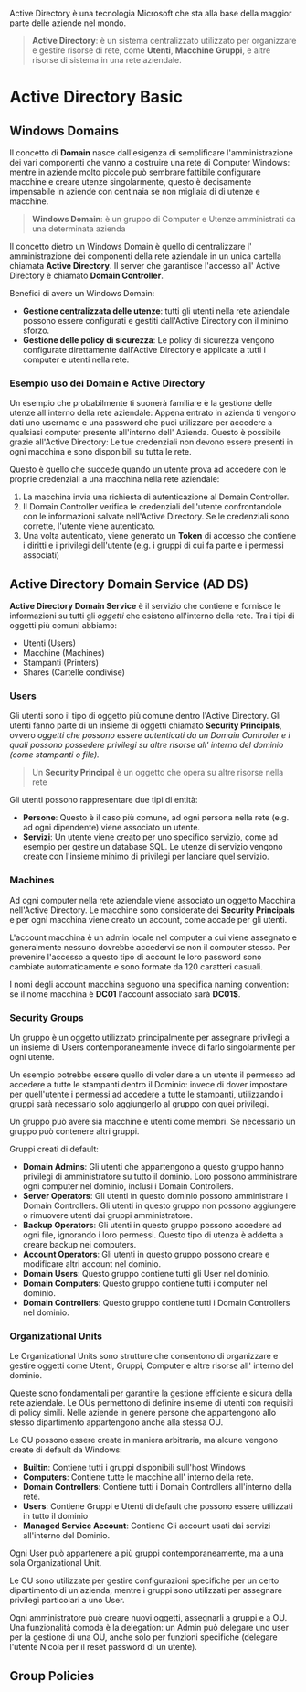 Active Directory è una tecnologia Microsoft che sta alla base della maggior parte delle aziende nel mondo. 

> **Active Directory**: è un sistema centralizzato utilizzato per organizzare e gestire risorse di rete, come **Utenti**, **Macchine** **Gruppi**, e altre risorse di sistema in una rete aziendale. 

# Active Directory Basic
## Windows Domains
Il concetto di **Domain** nasce dall'esigenza di semplificare l'amministrazione dei vari componenti che vanno a costruire una rete di Computer Windows:
mentre in aziende molto piccole può sembrare fattibile configurare macchine  e creare utenze singolarmente, questo è decisamente impensabile in aziende con centinaia se non migliaia di di utenze e macchine.

> **Windows Domain**: è un gruppo di Computer e Utenze amministrati da una determinata azienda

Il concetto dietro un Windows Domain è quello di centralizzare l' amministrazione dei componenti della rete aziendale in un unica cartella chiamata **Active Directory**. 
Il server che garantisce l'accesso all' Active Directory è chiamato **Domain Controller**.

Benefici di avere un Windows Domain:
- **Gestione centralizzata delle utenze**: tutti gli utenti nella rete aziendale possono essere configurati e gestiti dall'Active Directory con il minimo sforzo.
- **Gestione delle policy di sicurezza**: Le policy di sicurezza vengono configurate direttamente dall'Active Directory e applicate a tutti i computer e utenti nella rete.
### Esempio uso dei Domain e Active Directory
Un esempio che probabilmente ti suonerà familiare è la gestione delle utenze all'interno della rete aziendale: Appena entrato in azienda ti vengono dati uno username e una password che puoi utilizzare per accedere a qualsiasi computer presente all'interno dell' Azienda. 
Questo è possibile grazie all'Active Directory: Le tue credenziali non devono essere presenti in ogni macchina e sono disponibili su tutta le rete. 

Questo è quello che succede quando un utente prova ad accedere con le proprie credenziali a una macchina nella rete aziendale:
1. La macchina invia una richiesta di autenticazione al Domain Controller.
2. Il Domain Controller verifica le credenziali dell'utente confrontandole con le informazioni salvate nell'Active Directory. Se le credenziali sono corrette, l'utente viene autenticato.
3. Una volta autenticato, viene generato un **Token** di accesso che contiene i diritti e i privilegi dell'utente (e.g. i gruppi di cui fa parte e i permessi associati)

## Active Directory Domain Service (AD DS)
**Active Directory Domain Service** è il servizio che contiene e fornisce le informazioni su tutti gli *oggetti* che esistono all'interno della rete. 
Tra i tipi di oggetti più comuni abbiamo:
- Utenti (Users)
- Macchine (Machines)
- Stampanti (Printers)
- Shares (Cartelle condivise)
### Users
Gli utenti sono il tipo di oggetto più comune dentro l'Active Directory. Gli utenti fanno parte di un insieme di oggetti chiamato **Security Principals**, ovvero *oggetti che possono essere autenticati da un Domain Controller e i quali possono possedere privilegi su altre risorse all' interno del dominio (come stampanti o file).*

> Un **Security Principal** è un oggetto che opera su altre risorse nella rete

Gli utenti possono rappresentare due tipi di entità:
- **Persone**: Questo è il caso più comune, ad ogni persona nella rete (e.g. ad ogni dipendente) viene associato un utente.
- **Servizi**: Un utente viene creato per uno specifico servizio, come ad esempio per gestire un database SQL. Le utenze di servizio vengono create con l'insieme minimo di privilegi per lanciare quel servizio.
### Machines
Ad ogni computer nella rete aziendale viene associato un oggetto Macchina nell'Active Directory. Le macchine sono considerate dei **Security Principals** e per ogni macchina viene creato un account, come accade per gli utenti.

L'account macchina è un admin locale nel computer a cui viene assegnato e generalmente nessuno dovrebbe accedervi se non il computer stesso. 
Per prevenire l'accesso a questo tipo di account le loro password sono cambiate automaticamente e sono formate da 120 caratteri casuali.

I nomi degli account macchina seguono una specifica naming convention: se il nome macchina è **DC01** l'account associato sarà **DC01$**.

### Security Groups

Un gruppo è un oggetto utilizzato principalmente per assegnare privilegi a un insieme di Users contemporaneamente invece di farlo singolarmente per ogni utente. 

Un esempio potrebbe essere quello di voler dare a un utente il permesso ad accedere a tutte le stampanti dentro il Dominio: invece di dover impostare per quell'utente i permessi ad accedere a tutte le stampanti, utilizzando i gruppi sarà necessario solo aggiungerlo al gruppo con quei privilegi.

Un gruppo può avere sia macchine e utenti come membri. Se necessario un gruppo può contenere altri gruppi.

Gruppi creati di default:
- **Domain Admins**: Gli utenti che appartengono a questo gruppo hanno privilegi di amministratore su tutto il dominio. Loro possono amministrare ogni computer nel dominio, inclusi i Domain Controllers.
- **Server Operators**: Gli utenti in questo dominio possono amministrare i Domain Controllers. Gli utenti in questo gruppo non possono aggiungere o rimuovere utenti dai gruppi amministratore.
- **Backup Operators**: Gli utenti in questo gruppo possono accedere ad ogni file, ignorando i loro permessi. Questo tipo di utenza è addetta a creare backup nei computers.
- **Account Operators**: Gli utenti in questo gruppo possono creare e modificare altri account nel dominio.
- **Domain Users**: Questo gruppo contiene tutti gli User nel dominio.
- **Domain Computers**: Questo gruppo contiene tutti i computer nel dominio.
- **Domain Controllers**: Questo gruppo contiene tutti i Domain Controllers nel dominio.

### Organizational Units
Le Organizational Units  sono strutture che consentono di organizzare e gestire oggetti come Utenti, Gruppi, Computer e altre risorse all' interno del dominio. 

Queste sono fondamentali per garantire la gestione efficiente e sicura della rete aziendale.
Le OUs permettono di definire insieme di utenti con requisiti di policy simili. Nelle aziende in genere persone che appartengono allo stesso dipartimento appartengono anche alla stessa OU.

Le OU possono essere create in maniera arbitraria, ma alcune vengono create di default da Windows:
- **Builtin**: Contiene tutti i gruppi disponibili sull'host Windows
- **Computers**: Contiene tutte le macchine all' interno della rete.
- **Domain Controllers**: Contiene tutti i Domain Controllers all'interno della rete. 
- **Users**: Contiene Gruppi e Utenti di default che possono essere utilizzati in tutto il dominio
-  **Managed Service Account**: Contiene Gli account usati dai servizi all'interno del Dominio.

Ogni User può appartenere a più gruppi contemporaneamente, ma a una sola Organizational Unit. 

Le OU sono utilizzate per gestire configurazioni specifiche per un certo dipartimento di un azienda, mentre i gruppi sono utilizzati per assegnare privilegi particolari a uno User.


Ogni amministratore può creare nuovi oggetti, assegnarli a gruppi e a OU. 
Una funzionalità comoda è la delegation: un Admin può delegare uno user per la gestione di una OU, anche solo per funzioni specifiche (delegare l'utente Nicola per il reset password di un utente).

## Group Policies
